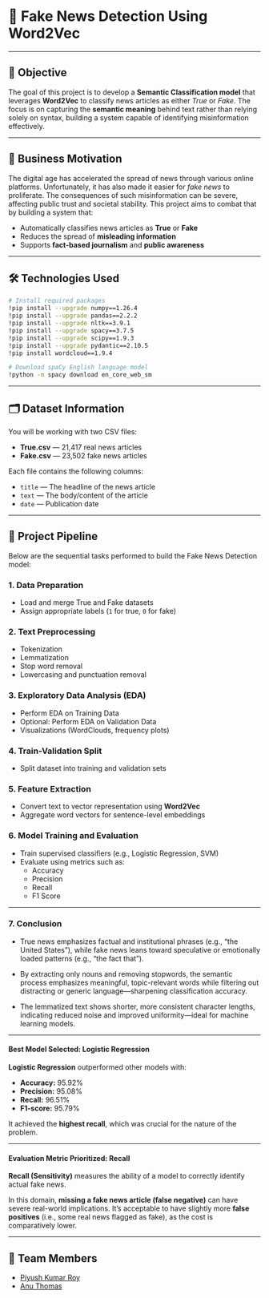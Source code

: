 # 📰 Fake News Detection Using Word2Vec


---

## 🎯 Objective

The goal of this project is to develop a **Semantic Classification model** that leverages **Word2Vec** to classify news articles as either *True* or *Fake*. The focus is on capturing the **semantic meaning** behind text rather than relying solely on syntax, building a system capable of identifying misinformation effectively.

---

## 🧠 Business Motivation

The digital age has accelerated the spread of news through various online platforms. Unfortunately, it has also made it easier for *fake news* to proliferate. The consequences of such misinformation can be severe, affecting public trust and societal stability. This project aims to combat that by building a system that:

- Automatically classifies news articles as **True** or **Fake**
- Reduces the spread of **misleading information**
- Supports **fact-based journalism** and **public awareness**

---

## 🛠️ Technologies Used

```bash
# Install required packages
!pip install --upgrade numpy==1.26.4
!pip install --upgrade pandas==2.2.2
!pip install --upgrade nltk==3.9.1
!pip install --upgrade spacy==3.7.5
!pip install --upgrade scipy==1.9.3
!pip install --upgrade pydantic==2.10.5
!pip install wordcloud==1.9.4

# Download spaCy English language model
!python -m spacy download en_core_web_sm
```

---

## 🗂️ Dataset Information

You will be working with two CSV files:

- **True.csv** — 21,417 real news articles  
- **Fake.csv** — 23,502 fake news articles  

Each file contains the following columns:

- `title` — The headline of the news article  
- `text` — The body/content of the article  
- `date` — Publication date  

---

## 🔄 Project Pipeline

Below are the sequential tasks performed to build the Fake News Detection model:

### 1. Data Preparation
- Load and merge True and Fake datasets
- Assign appropriate labels (`1` for true, `0` for fake)

### 2. Text Preprocessing
- Tokenization
- Lemmatization
- Stop word removal
- Lowercasing and punctuation removal

### 3. Exploratory Data Analysis (EDA)
- Perform EDA on Training Data
- Optional: Perform EDA on Validation Data
- Visualizations (WordClouds, frequency plots)

### 4. Train-Validation Split
- Split dataset into training and validation sets

### 5. Feature Extraction
- Convert text to vector representation using **Word2Vec**
- Aggregate word vectors for sentence-level embeddings

### 6. Model Training and Evaluation
- Train supervised classifiers (e.g., Logistic Regression, SVM)
- Evaluate using metrics such as:
  - Accuracy
  - Precision
  - Recall
  - F1 Score

---

### 7. Conclusion
- True news emphasizes factual and institutional phrases (e.g., “the United States”), while fake news leans toward speculative or emotionally loaded patterns (e.g., “the fact that”).

- By extracting only nouns and removing stopwords, the semantic process emphasizes meaningful, topic-relevant words while filtering out distracting or generic language—sharpening classification accuracy.

- The lemmatized text shows shorter, more consistent character lengths, indicating reduced noise and improved uniformity—ideal for machine learning models.

---

#### Best Model Selected: Logistic Regression

**Logistic Regression** outperformed other models with:




- **Accuracy:** 95.92%  
- **Precision:** 95.08%  
- **Recall:** 96.51%  
- **F1-score:** 95.79%  

It achieved the **highest recall**, which was crucial for the nature of the problem.

---

#### Evaluation Metric Prioritized: Recall

**Recall (Sensitivity)** measures the ability of a model to correctly identify actual fake news.

In this domain, **missing a fake news article (false negative)** can have severe real-world implications. It’s acceptable to have slightly more **false positives** (i.e., some real news flagged as fake), as the cost is comparatively lower.


---

## 👥 Team Members
- [Piyush Kumar Roy](https://github.com/roypk98) 
- [Anu Thomas](https://github.com/) 